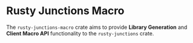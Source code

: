 # Rusty Junctions Macro

The `rusty-junctions-macro` crate aims to provide **Library Generation** and **Client Macro API** functionality to the `rusty-junctions` crate.

